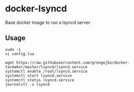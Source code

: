 # docker-lsyncd
Base docker image to run a lsyncd server
## Usage

```shell
sudo -i
vi config.lua
```

```shell
wget https://raw.githubusercontent.com/grengojbo/docker-tarmaker/master/lsyncd/lsyncd.service
systemctl enable /root/lsyncd.service
systemctl start lsyncd.service
systemctl status lsyncd.service
journalctl -u lsyncd
```

